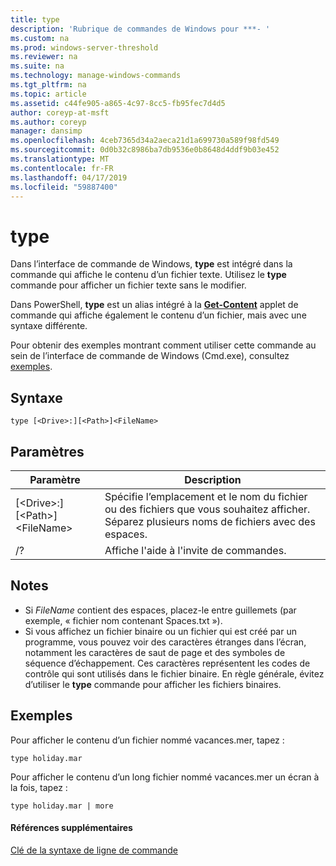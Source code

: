 ```yaml
---
title: type
description: 'Rubrique de commandes de Windows pour ***- '
ms.custom: na
ms.prod: windows-server-threshold
ms.reviewer: na
ms.suite: na
ms.technology: manage-windows-commands
ms.tgt_pltfrm: na
ms.topic: article
ms.assetid: c44fe905-a865-4c97-8cc5-fb95fec7d4d5
author: coreyp-at-msft
ms.author: coreyp
manager: dansimp
ms.openlocfilehash: 4ceb7365d34a2aeca21d1a699730a589f98fd549
ms.sourcegitcommit: 0d0b32c8986ba7db9536e0b8648d4ddf9b03e452
ms.translationtype: MT
ms.contentlocale: fr-FR
ms.lasthandoff: 04/17/2019
ms.locfileid: "59887400"
---
```

# <a name="type"></a>type


Dans l’interface de commande de Windows, **type** est intégré dans la commande qui affiche le contenu d’un fichier texte. Utilisez le **type** commande pour afficher un fichier texte sans le modifier.


Dans PowerShell, **type** est un alias intégré à la **[Get-Content](https://docs.microsoft.com/powershell/module/microsoft.powershell.management/get-content)** applet de commande qui affiche également le contenu d’un fichier, mais avec une syntaxe différente.


Pour obtenir des exemples montrant comment utiliser cette commande au sein de l’interface de commande de Windows (Cmd.exe), consultez [exemples](#BKMK_examples).

## <a name="syntax"></a>Syntaxe

```
type [<Drive>:][<Path>]<FileName>
```

## <a name="parameters"></a>Paramètres

|Paramètre|Description|
|---------|-----------|
|[\<Drive>:][\<Path>]\<FileName>|Spécifie l’emplacement et le nom du fichier ou des fichiers que vous souhaitez afficher. Séparez plusieurs noms de fichiers avec des espaces.|
|/?|Affiche l'aide à l'invite de commandes.|

## <a name="remarks"></a>Notes

-   Si *FileName* contient des espaces, placez-le entre guillemets (par exemple, « fichier nom contenant Spaces.txt »).
-   Si vous affichez un fichier binaire ou un fichier qui est créé par un programme, vous pouvez voir des caractères étranges dans l’écran, notamment les caractères de saut de page et des symboles de séquence d’échappement. Ces caractères représentent les codes de contrôle qui sont utilisés dans le fichier binaire. En règle générale, évitez d’utiliser le **type** commande pour afficher les fichiers binaires.

## <a name="BKMK_examples"></a>Exemples

Pour afficher le contenu d’un fichier nommé vacances.mer, tapez :
```
type holiday.mar 
```
Pour afficher le contenu d’un long fichier nommé vacances.mer un écran à la fois, tapez :
```
type holiday.mar | more 
```

#### <a name="additional-references"></a>Références supplémentaires

[Clé de la syntaxe de ligne de commande](command-line-syntax-key.md)
